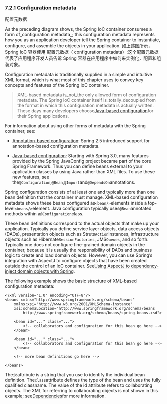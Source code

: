 ### 7.2.1 Configuration metadata
配置元数据

As the preceding diagram shows, the Spring IoC container consumes a form of_configuration metadata_; this configuration metadata represents how you as an application developer tell the Spring container to instantiate, configure, and assemble the objects in your application.
如上述图所示，Spring IoC 容器使用 配置元数据（ configuration metadata）;这个配置元数据代表了应用程序开发人员告诉 Spring 容器在应用程序中如何来实例化，配置和组装对象。

Configuration metadata is traditionally supplied in a simple and intuitive XML format, which is what most of this chapter uses to convey key concepts and features of the Spring IoC container.


> XML-based metadata is_not_the only allowed form of configuration metadata. The Spring IoC container itself is_totally_decoupled from the format in which this configuration metadata is actually written. These days many developers choose[Java-based configuration](https://docs.spring.io/spring/docs/current/spring-framework-reference/htmlsingle/#beans-java)for their Spring applications. 


For information about using other forms of metadata with the Spring container, see:


* [Annotation-based configuration](https://docs.spring.io/spring/docs/current/spring-framework-reference/htmlsingle/#beans-annotation-config): Spring 2.5 introduced support for annotation-based configuration metadata.

* [Java-based configuration](https://docs.spring.io/spring/docs/current/spring-framework-reference/htmlsingle/#beans-java): Starting with Spring 3.0, many features provided by the Spring JavaConfig project became part of the core Spring Framework. Thus you can define beans external to your application classes by using Java rather than XML files. To use these new features, see the`@Configuration`,`@Bean`,`@Import`and`@DependsOn`annotations.


Spring configuration consists of at least one and typically more than one bean definition that the container must manage. XML-based configuration metadata shows these beans configured as`<bean/>`elements inside a top-level`<beans/>`element. Java configuration typically uses`@Bean`annotated methods within a`@Configuration`class.


These bean definitions correspond to the actual objects that make up your application. Typically you define service layer objects, data access objects \(DAOs\), presentation objects such as Struts`Action`instances, infrastructure objects such as Hibernate`SessionFactories`, JMS`Queues`, and so forth. Typically one does not configure fine-grained domain objects in the container, because it is usually the responsibility of DAOs and business logic to create and load domain objects. However, you can use Spring’s integration with AspectJ to configure objects that have been created outside the control of an IoC container. See[Using AspectJ to dependency-inject domain objects with Spring](https://docs.spring.io/spring/docs/current/spring-framework-reference/htmlsingle/#aop-atconfigurable).


The following example shows the basic structure of XML-based configuration metadata:

```
<?xml version="1.0" encoding="UTF-8"?>
<beans xmlns="http://www.springframework.org/schema/beans"
    xmlns:xsi="http://www.w3.org/2001/XMLSchema-instance"
    xsi:schemaLocation="http://www.springframework.org/schema/beans
        http://www.springframework.org/schema/beans/spring-beans.xsd">

    <bean id="..." class="...">
        <!-- collaborators and configuration for this bean go here -->
    </bean>

    <bean id="..." class="...">
        <!-- collaborators and configuration for this bean go here -->
    </bean>

    <!-- more bean definitions go here -->

</beans>
```

The`id`attribute is a string that you use to identify the individual bean definition. The`class`attribute defines the type of the bean and uses the fully qualified classname. The value of the id attribute refers to collaborating objects. The XML for referring to collaborating objects is not shown in this example; see[Dependencies](https://docs.spring.io/spring/docs/current/spring-framework-reference/htmlsingle/#beans-dependencies)for more information.

